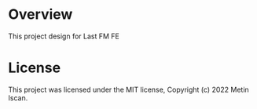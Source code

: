 # Overview
This project design for Last FM FE

# License
This project was licensed under the MIT license,
Copyright (c) 2022 Metin Iscan.